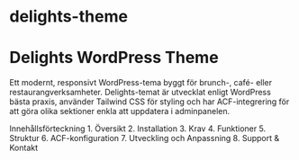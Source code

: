 # delights-theme
<h1>Delights WordPress Theme</h1>

Ett modernt, responsivt WordPress-tema byggt för brunch-, café- eller restaurangverksamheter. Delights-temat är utvecklat enligt WordPress bästa praxis, använder Tailwind CSS för styling och har ACF-integrering för att göra olika sektioner enkla att uppdatera i adminpanelen.

Innehållsförteckning
	1.	Översikt
	2.	Installation
	3.	Krav
	4.	Funktioner
	5.	Struktur
	6.	ACF-konfiguration
	7.	Utveckling och Anpassning
	8.	Support & Kontakt

